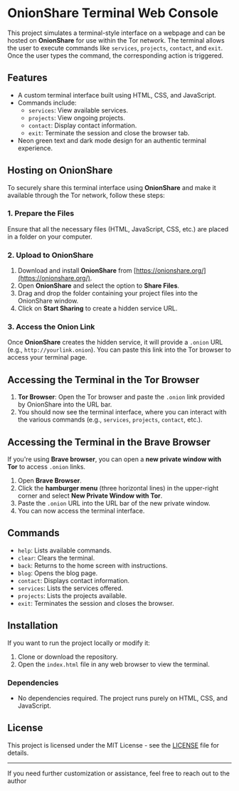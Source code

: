 # OnionShare Terminal Web Console

This project simulates a terminal-style interface on a webpage and can be hosted on **OnionShare** for use within the Tor network. The terminal allows the user to execute commands like `services`, `projects`, `contact`, and `exit`. Once the user types the command, the corresponding action is triggered.

## Features

- A custom terminal interface built using HTML, CSS, and JavaScript.
- Commands include:
  - `services`: View available services.
  - `projects`: View ongoing projects.
  - `contact`: Display contact information.
  - `exit`: Terminate the session and close the browser tab.
- Neon green text and dark mode design for an authentic terminal experience.

## Hosting on OnionShare

To securely share this terminal interface using **OnionShare** and make it available through the Tor network, follow these steps:

### 1. **Prepare the Files**
Ensure that all the necessary files (HTML, JavaScript, CSS, etc.) are placed in a folder on your computer.

### 2. **Upload to OnionShare**
1. Download and install **OnionShare** from [https://onionshare.org/](https://onionshare.org/).
2. Open **OnionShare** and select the option to **Share Files**.
3. Drag and drop the folder containing your project files into the OnionShare window.
4. Click on **Start Sharing** to create a hidden service URL.

### 3. **Access the Onion Link**
Once **OnionShare** creates the hidden service, it will provide a `.onion` URL (e.g., `http://yourlink.onion`). You can paste this link into the Tor browser to access your terminal page.

## Accessing the Terminal in the Tor Browser

1. **Tor Browser**: Open the Tor browser and paste the `.onion` link provided by OnionShare into the URL bar.
2. You should now see the terminal interface, where you can interact with the various commands (e.g., `services`, `projects`, `contact`, etc.).

## Accessing the Terminal in the Brave Browser

If you're using **Brave browser**, you can open a **new private window with Tor** to access `.onion` links.

1. Open **Brave Browser**.
2. Click the **hamburger menu** (three horizontal lines) in the upper-right corner and select **New Private Window with Tor**.
3. Paste the `.onion` URL into the URL bar of the new private window.
4. You can now access the terminal interface.

## Commands

- `help`: Lists available commands.
- `clear`: Clears the terminal.
- `back`: Returns to the home screen with instructions.
- `blog`: Opens the blog page.
- `contact`: Displays contact information.
- `services`: Lists the services offered.
- `projects`: Lists the projects available.
- `exit`: Terminates the session and closes the browser.

## Installation

If you want to run the project locally or modify it:

1. Clone or download the repository.
2. Open the `index.html` file in any web browser to view the terminal.

### Dependencies

- No dependencies required. The project runs purely on HTML, CSS, and JavaScript.

## License

This project is licensed under the MIT License - see the [LICENSE](LICENSE) file for details.

---

If you need further customization or assistance, feel free to reach out to the author 
